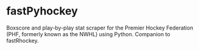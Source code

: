 # fastPyhockey
Boxscore and play-by-play stat scraper for the Premier Hockey Federation (PHF, formerly known as the NWHL) using Python. Companion to fastRhockey.
